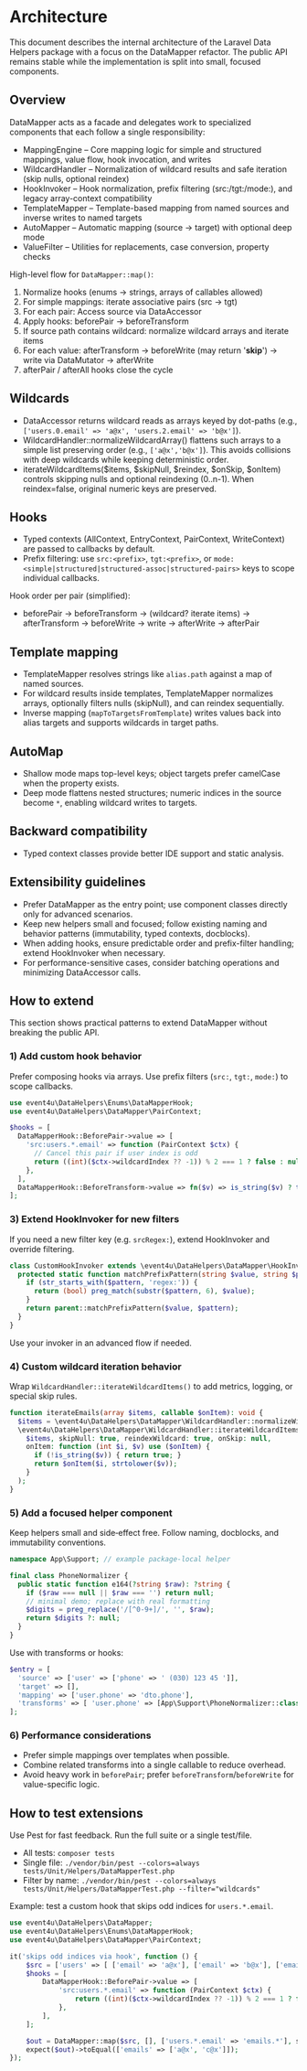 # Architecture

This document describes the internal architecture of the Laravel Data Helpers package with a focus on the DataMapper refactor. The public
API remains stable while the implementation is split into small, focused components.

## Overview

DataMapper acts as a facade and delegates work to specialized components that each follow a single responsibility:

- MappingEngine – Core mapping logic for simple and structured mappings, value flow, hook invocation, and writes
- WildcardHandler – Normalization of wildcard results and safe iteration (skip nulls, optional reindex)
- HookInvoker – Hook normalization, prefix filtering (src:/tgt:/mode:), and legacy array-context compatibility
- TemplateMapper – Template-based mapping from named sources and inverse writes to named targets
- AutoMapper – Automatic mapping (source → target) with optional deep mode
- ValueFilter – Utilities for replacements, case conversion, property checks

High-level flow for `DataMapper::map()`:

1) Normalize hooks (enums → strings, arrays of callables allowed)
2) For simple mappings: iterate associative pairs (src → tgt)
3) For each pair: Access source via DataAccessor
4) Apply hooks: beforePair → beforeTransform
5) If source path contains wildcard: normalize wildcard arrays and iterate items
6) For each value: afterTransform → beforeWrite (may return '__skip__') → write via DataMutator → afterWrite
7) afterPair / afterAll hooks close the cycle

## Wildcards

- DataAccessor returns wildcard reads as arrays keyed by dot-paths (e.g., `['users.0.email' => 'a@x', 'users.2.email' => 'b@x']`).
- WildcardHandler::normalizeWildcardArray() flattens such arrays to a simple list preserving order (e.g., `['a@x','b@x']`). This avoids
  collisions with deep wildcards while keeping deterministic order.
- iterateWildcardItems($items, $skipNull, $reindex, $onSkip, $onItem) controls skipping nulls and optional reindexing (0..n-1). When
  reindex=false, original numeric keys are preserved.

## Hooks

- Typed contexts (AllContext, EntryContext, PairContext, WriteContext) are passed to callbacks by default.
- Prefix filtering: use `src:<prefix>`, `tgt:<prefix>`, or `mode:<simple|structured|structured-assoc|structured-pairs>` keys to scope
  individual callbacks.

Hook order per pair (simplified):

- beforePair → beforeTransform → (wildcard? iterate items) → afterTransform → beforeWrite → write → afterWrite → afterPair

## Template mapping

- TemplateMapper resolves strings like `alias.path` against a map of named sources.
- For wildcard results inside templates, TemplateMapper normalizes arrays, optionally filters nulls (skipNull), and can reindex
  sequentially.
- Inverse mapping (`mapToTargetsFromTemplate`) writes values back into alias targets and supports wildcards in target paths.

## AutoMap

- Shallow mode maps top-level keys; object targets prefer camelCase when the property exists.
- Deep mode flattens nested structures; numeric indices in the source become `*`, enabling wildcard writes to targets.

## Backward compatibility

- Typed context classes provide better IDE support and static analysis.

## Extensibility guidelines

- Prefer DataMapper as the entry point; use component classes directly only for advanced scenarios.
- Keep new helpers small and focused; follow existing naming and behavior patterns (immutability, typed contexts, docblocks).
- When adding hooks, ensure predictable order and prefix-filter handling; extend HookInvoker when necessary.
- For performance-sensitive cases, consider batching operations and minimizing DataAccessor calls.

## How to extend

This section shows practical patterns to extend DataMapper without breaking the public API.

### 1) Add custom hook behavior

Prefer composing hooks via arrays. Use prefix filters (`src:`, `tgt:`, `mode:`) to scope callbacks.

```php
use event4u\DataHelpers\Enums\DataMapperHook;
use event4u\DataHelpers\DataMapper\PairContext;

$hooks = [
  DataMapperHook::BeforePair->value => [
    'src:users.*.email' => function (PairContext $ctx) {
      // Cancel this pair if user index is odd
      return ((int)($ctx->wildcardIndex ?? -1)) % 2 === 1 ? false : null;
    },
  ],
  DataMapperHook::BeforeTransform->value => fn($v) => is_string($v) ? trim($v) : $v,
];
```

### 3) Extend HookInvoker for new filters

If you need a new filter key (e.g. `srcRegex:`), extend HookInvoker and override filtering.

```php
class CustomHookInvoker extends \event4u\DataHelpers\DataMapper\HookInvoker {
  protected static function matchPrefixPattern(string $value, string $pattern): bool {
    if (str_starts_with($pattern, 'regex:')) {
      return (bool) preg_match(substr($pattern, 6), $value);
    }
    return parent::matchPrefixPattern($value, $pattern);
  }
}
```

Use your invoker in an advanced flow if needed.

### 4) Custom wildcard iteration behavior

Wrap `WildcardHandler::iterateWildcardItems()` to add metrics, logging, or special skip rules.

```php
function iterateEmails(array $items, callable $onItem): void {
  $items = \event4u\DataHelpers\DataMapper\WildcardHandler::normalizeWildcardArray($items);
  \event4u\DataHelpers\DataMapper\WildcardHandler::iterateWildcardItems(
    $items, skipNull: true, reindexWildcard: true, onSkip: null,
    onItem: function (int $i, $v) use ($onItem) {
      if (!is_string($v)) { return true; }
      return $onItem($i, strtolower($v));
    }
  );
}
```

### 5) Add a focused helper component

Keep helpers small and side‑effect free. Follow naming, docblocks, and immutability conventions.

```php
namespace App\Support; // example package-local helper

final class PhoneNormalizer {
  public static function e164(?string $raw): ?string {
    if ($raw === null || $raw === '') return null;
    // minimal demo; replace with real formatting
    $digits = preg_replace('/[^0-9+]/', '', $raw);
    return $digits ?: null;
  }
}
```

Use with transforms or hooks:

```php
$entry = [
  'source' => ['user' => ['phone' => ' (030) 123 45 ']],
  'target' => [],
  'mapping' => ['user.phone' => 'dto.phone'],
  'transforms' => [ 'user.phone' => [App\Support\PhoneNormalizer::class, 'e164'] ],
];
```

### 6) Performance considerations

- Prefer simple mappings over templates when possible.
- Combine related transforms into a single callable to reduce overhead.
- Avoid heavy work in `beforePair`; prefer `beforeTransform`/`beforeWrite` for value-specific logic.

## How to test extensions

Use Pest for fast feedback. Run the full suite or a single test/file.

- All tests: `composer tests`
- Single file: `./vendor/bin/pest --colors=always tests/Unit/Helpers/DataMapperTest.php`
- Filter by name: `./vendor/bin/pest --colors=always tests/Unit/Helpers/DataMapperTest.php --filter="wildcards"`

Example: test a custom hook that skips odd indices for `users.*.email`.

```php
use event4u\DataHelpers\DataMapper;
use event4u\DataHelpers\Enums\DataMapperHook;
use event4u\DataHelpers\DataMapper\PairContext;

it('skips odd indices via hook', function () {
    $src = ['users' => [ ['email' => 'a@x'], ['email' => 'b@x'], ['email' => 'c@x'] ]];
    $hooks = [
        DataMapperHook::BeforePair->value => [
            'src:users.*.email' => function (PairContext $ctx) {
                return ((int)($ctx->wildcardIndex ?? -1)) % 2 === 1 ? false : null;
            },
        ],
    ];

    $out = DataMapper::map($src, [], ['users.*.email' => 'emails.*'], skipNull: true, reindexWildcard: true, hooks: $hooks);
    expect($out)->toEqual(['emails' => ['a@x', 'c@x']]);
});
```

